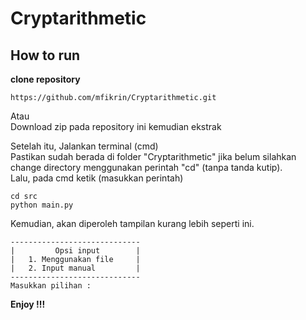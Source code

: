 # Cryptarithmetic

## How to run
<b>clone repository </b>
```
https://github.com/mfikrin/Cryptarithmetic.git
```
Atau\
Download zip pada repository ini kemudian ekstrak

Setelah itu, Jalankan terminal (cmd)\
Pastikan sudah berada di folder "Cryptarithmetic" jika belum silahkan\
change directory menggunakan perintah "cd" (tanpa tanda kutip).\
Lalu, pada cmd ketik (masukkan perintah)

```
cd src
python main.py
```
Kemudian, akan diperoleh tampilan kurang lebih seperti ini.

```
-----------------------------
|         Opsi input        |
|   1. Menggunakan file     |
|   2. Input manual         |
-----------------------------
Masukkan pilihan :
 ```
 <b> Enjoy !!! </b>

